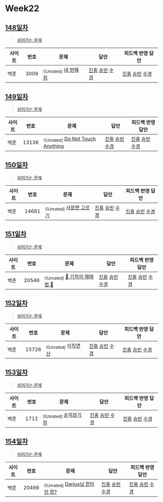 # Week22

## [148일차](Day148)

> [쉬어가는 문제](https://www.acmicpc.net/group/workbook/view/9797/33889)

| 사이트 | 번호 | 문제                                               | 답안                                                                                       | 피드백 반영 답안                                                                           |
| ------ | ---- | -------------------------------------------------- | ------------------------------------------------------------------------------------------ | ------------------------------------------------------------------------------------------ |
| 백준   | 3009 | <sub>![Unrated]</sub> [네 번째 점](https://www.acmicpc.net/problem/3009) | [진홍](Day148/boj3009_kjh.java) [승빈](Day148/boj3009_wsb.java) [수경](Day148/boj3009_hsk.js) | [진홍](Day148/boj3009_kjh.java) [승빈](Day148/boj3009_wsb.java) [수경](Day148/boj3009_hsk.js) |

## [149일차](Day149)

> [쉬어가는 문제](https://www.acmicpc.net/group/workbook/view/9797/33912)

| 사이트 | 번호  | 문제                                                           | 답안                                                                                          | 피드백 반영 답안                                                                              |
| ------ | ----- | -------------------------------------------------------------- | --------------------------------------------------------------------------------------------- | --------------------------------------------------------------------------------------------- |
| 백준   | 13136 | <sub>![Unrated]</sub> [Do Not Touch Anything](https://www.acmicpc.net/problem/13136) | [진홍](Day149/boj13136_kjh.java) [승빈](Day149/boj13136_wsb.java) [수경](Day149/boj13136_hsk.js) | [진홍](Day149/boj13136_kjh.java) [승빈](Day149/boj13136_wsb.java) [수경](Day149/boj13136_hsk.js) |

## [150일차](Day150)

> [쉬어가는 문제](https://www.acmicpc.net/group/workbook/view/9797/33917)

| 사이트 | 번호  | 문제                                                   | 답안                                                                                          | 피드백 반영 답안                                                                              |
| ------ | ----- | ------------------------------------------------------ | --------------------------------------------------------------------------------------------- | --------------------------------------------------------------------------------------------- |
| 백준   | 14681 | <sub>![Unrated]</sub> [사분면 고르기](https://www.acmicpc.net/problem/14681) | [진홍](Day150/boj14681_kjh.java) [승빈](Day150/boj14681_wsb.java) [수경](Day150/boj14681_hsk.js) | [진홍](Day150/boj14681_kjh.java) [승빈](Day150/boj14681_wsb.java) [수경](Day150/boj14681_hsk.js) |

## [151일차](Day151)

> [쉬어가는 문제](https://www.acmicpc.net/group/workbook/view/9797/33937)

| 사이트 | 번호  | 문제                                                         | 답안                                                                                          | 피드백 반영 답안                                                                                 |
| ------ | ----- | ------------------------------------------------------------ | --------------------------------------------------------------------------------------------- | ------------------------------------------------------------------------------------------------ |
| 백준   | 20546 | <sub>![Unrated]</sub> [🐜 기적의 매매법 🐜](https://www.acmicpc.net/problem/20546) | [진홍](Day151/boj20546_kjh.java) [승빈](Day151/boj20546_wsb.java) [수경](Day151/boj20546_hsk.js) | [진홍](Day151/boj20546_kjh.java) [승빈](Day151/boj20546_wsb.java) [수경](Day151/boj20546_hsk_fb.js) |

## [152일차](Day152)

> [쉬어가는 문제](https://www.acmicpc.net/group/workbook/view/9797/33955)

| 사이트 | 번호  | 문제                                              | 답안                                                                                          | 피드백 반영 답안                                                                              |
| ------ | ----- | ------------------------------------------------- | --------------------------------------------------------------------------------------------- | --------------------------------------------------------------------------------------------- |
| 백준   | 15726 | <sub>![Unrated]</sub> [이칙연산](https://www.acmicpc.net/problem/15726) | [진홍](Day152/boj15726_kjh.java) [승빈](Day152/boj15726_wsb.java) [수경](Day152/boj15726_hsk.js) | [진홍](Day152/boj15726_kjh.java) [승빈](Day152/boj15726_wsb.java) [수경](Day152/boj15726_hsk.js) |

## [153일차](Day153)

> [쉬어가는 문제](https://www.acmicpc.net/group/workbook/view/9797/33974)

| 사이트 | 번호 | 문제                                               | 답안                                                                                       | 피드백 반영 답안                                                                              |
| ------ | ---- | -------------------------------------------------- | ------------------------------------------------------------------------------------------ | --------------------------------------------------------------------------------------------- |
| 백준   | 1712 | <sub>![Unrated]</sub> [손익분기점](https://www.acmicpc.net/problem/1712) | [진홍](Day153/boj1712_kjh.java) [승빈](Day153/boj1712_wsb.java) [수경](Day153/boj1712_hsk.js) | [진홍](Day153/boj1712_kjh.java) [승빈](Day153/boj1712_wsb.java) [수경](Day153/boj1712_hsk_fb.js) |

## [154일차](Day154)

> [쉬어가는 문제](https://www.acmicpc.net/group/workbook/view/9797/33990)

| 사이트 | 번호  | 문제                                                          | 답안                                                                                          | 피드백 반영 답안                                                      |
| ------ | ----- | ------------------------------------------------------------- | --------------------------------------------------------------------------------------------- | --------------------------------------------------------------------- |
| 백준   | 20499 | <sub>![Unrated]</sub> [Darius님 한타 안 함?](https://www.acmicpc.net/problem/20499) | [진홍](Day154/boj20499_kjh.java) [승빈](Day154/boj20499_wsb.java) [수경](Day154/boj20499_hsk.js) | [진홍](Day154/boj20499_kjh.java) [승빈](Day154/boj20499_wsb.java) [수경](Day154/boj20499_hsk_fb.js) |
